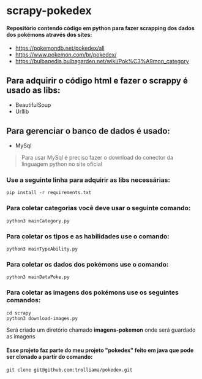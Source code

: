# scrapy-pokedex

#### Repositório contendo código em python para fazer scrapping dos dados dos pokémons através dos sites:<br>
* https://pokemondb.net/pokedex/all<br>
* https://www.pokemon.com/br/pokedex/<br>
* https://bulbapedia.bulbagarden.net/wiki/Pok%C3%A9mon_category


## Para adquirir o código html e fazer o scrappy é usado as libs:
* BeautifulSoup
* Urllib

## Para gerenciar o banco de dados é usado:
* MySql
> Para usar MySql é preciso fazer o download do conector da linguagem python no site oficial

### Use a seguinte linha para adquirir as libs necessárias:
```
pip install -r requirements.txt
```

### Para coletar categorias você deve usar o seguinte comando:

```
python3 mainCategory.py
```

### Para coletar os tipos e as habilidades use o comando:

```
python3 mainTypeAbility.py
```

### Para coletar os dados dos pokémons use o comando:
```
python3 mainDataPoke.py
```

### Para coletar as imagens dos pokémons use os seguintes comandos:
```
cd scrapy
python3 download-images.py
```
Será criado um diretório chamado **imagens-pokemon** onde será guardado as imagens

#### Esse projeto faz parte do meu projeto "pokedex" feito em java que pode ser clonado a partir do comando:
```
git clone git@github.com:trolliama/pokedex.git
```
